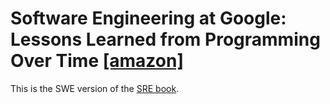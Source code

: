 # Software Engineering at Google: Lessons Learned from Programming Over Time [[amazon]](https://www.amazon.com/Software-Engineering-Google-Lessons-Programming/dp/1492082791)

This is the SWE version of the [SRE book](/books/14_Site_Reliability_Engineering_at_Google).
